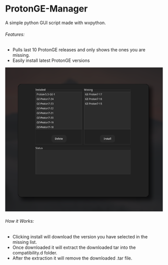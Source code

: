 # ProtonGE-Manager
A simple python GUI script made with wxpython.

###### Features:
- Pulls last 10 ProtonGE releases and only shows the ones you are missing.
- Easily install latest ProtonGE versions

![](screenshot/ProtonGE-Manager.png)

###### How it Works:
- Clicking install will download the version you have selected in the missing list.
- Once downloaded it will extract the downloaded tar into the compatibility.d folder.
- After the extraction it will remove the downloaded .tar file.

